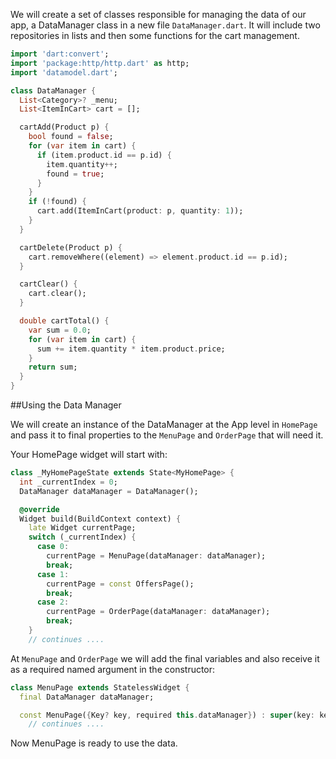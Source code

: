 We will create a set of classes responsible for managing the data of our app, a DataManager class in a new file `DataManager.dart`. It will include two repositories in lists and then some functions for the cart management.


```dart
import 'dart:convert';
import 'package:http/http.dart' as http;
import 'datamodel.dart';

class DataManager {
  List<Category>? _menu;
  List<ItemInCart> cart = [];

  cartAdd(Product p) {
    bool found = false;
    for (var item in cart) {
      if (item.product.id == p.id) {
        item.quantity++;
        found = true;
      }
    }
    if (!found) {
      cart.add(ItemInCart(product: p, quantity: 1));
    }
  }

  cartDelete(Product p) {
    cart.removeWhere((element) => element.product.id == p.id);
  }

  cartClear() {
    cart.clear();
  }

  double cartTotal() {
    var sum = 0.0;
    for (var item in cart) {
      sum += item.quantity * item.product.price;
    }
    return sum;
  }
}

```

##Using the Data Manager

We will create an instance of the DataManager at the App level in `HomePage` and pass it to final properties to the `MenuPage` and `OrderPage` that will need it.

Your HomePage widget will start with:

```dart
class _MyHomePageState extends State<MyHomePage> {
  int _currentIndex = 0;
  DataManager dataManager = DataManager();

  @override
  Widget build(BuildContext context) {
    late Widget currentPage;
    switch (_currentIndex) {
      case 0:
        currentPage = MenuPage(dataManager: dataManager);
        break;
      case 1:
        currentPage = const OffersPage();
        break;
      case 2:
        currentPage = OrderPage(dataManager: dataManager);
        break;
    }
    // continues ....
```

At `MenuPage` and `OrderPage` we will add the final variables and also receive it as a required named argument in the constructor:

```dart
class MenuPage extends StatelessWidget {
  final DataManager dataManager;

  const MenuPage({Key? key, required this.dataManager}) : super(key: key);
    // continues ....
```

Now MenuPage is ready to use the data.